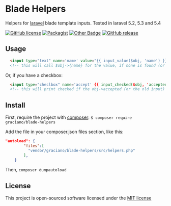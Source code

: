 # Blade Helpers
Helpers for [laravel](http://laravel.com) blade template inputs.
Tested in laravel 5.2, 5.3 and 5.4

[![GitHub license](https://img.shields.io/github/license/graciano/gess.svg)](https://github.com/graciano/blade-helpers/blob/master/LICENSE)
[![Packagist](https://img.shields.io/packagist/dt/graciano/blade-helpers.svg)](https://packagist.org/packages/graciano/blade-helpers)
[![Other Badge](https://img.shields.io/badge/much%20badge-many%20fun-yellow.svg)](https://github.com/graciano/blade-helpers)
[![GitHub release](https://img.shields.io/github/release/graciano/blade-helpers.svg)](https://github.com/graciano/blade-helpers/releases)


## Usage
  ```html
    <input type="text" name='name' value="{{ input_value($obj, 'name') }}" />
    <!-- this will call $obj->{name} for the value, if none is found (or the obj is null), old('name') will be displayed -->
  ```
  Or, if you have a checkbox:
  ```html
    <input type="checlbox" name='accept' {{ input_checked($obj, 'accepted') }} />
    <!-- this will print checked if the obj->accepted (or the old input) is anything but false/null -->
  ```

## Install
  First, require the project with [composer](http://getcomposer.org): `$ composer require graciano/blade-helpers`

  Add the file in your composer.json files section, like this:
  ```json
  "autoload": {
          "files":[
            "vendor/graciano/blade-helpers/src/helpers.php"
          ],
      }
  ```
  Then, `composer dumpautoload`
  
## License

  This project is open-sourced software licensed under the [MIT license](http://opensource.org/licenses/MIT)
